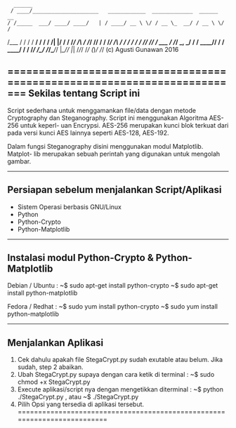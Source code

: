       ______
     / ____/_____________________   ____________  _____________  ______  __
    / /_____  ___/ ____/ ____/   | / ____/ __ \ \/ / __ \_  __/ / __ \ \/ /
   /___  / / /  / __/ / / __/ /| |/ /   / /_/ /\  / /_/ // /   / /_/ /\  /
  ____/ / / /  / /___/ /_/ / ___ / /___/ _, _/ / / ____// /   / ____/ / /
 /_____/ /_/  /_____/\____/_/  |_\____/_/ |_| /_/_/    /_/ (_)_/     /_/
 (c) Agusti Gunawan 2016

=========================================================================
Sekilas tentang Script ini
-------------------------------------------------------------------------
Script sederhana untuk menggamankan file/data dengan metode Cryptography
dan Steganography. Script ini menggunakan Algoritma AES-256 untuk keperl-
uan Encrypsi. AES-256 merupakan kunci blok terkuat dari pada versi kunci 
AES lainnya seperti AES-128, AES-192.

Dalam fungsi Steganography disini menggunakan modul Matplotlib. Matplot-
lib merupakan sebuah perintah yang digunakan untuk mengolah gambar.


-------------------------------------------------------------------------
Persiapan sebelum menjalankan Script/Aplikasi
-------------------------------------------------------------------------
- Sistem Operasi berbasis GNU/Linux
- Python
- Python-Crypto
- Python-Matplotlib


-------------------------------------------------------------------------
Instalasi modul Python-Crypto & Python-Matplotlib
-------------------------------------------------------------------------
Debian / Ubuntu : 
	~$ sudo apt-get install python-crypto
	~$ sudo apt-get install python-matplotlib

Fedora / Redhat :
	~$ sudo yum install python-crypto
	~$ sudo yum install python-matplotlib


-------------------------------------------------------------------------
Menjalankan Aplikasi
-------------------------------------------------------------------------
1. Cek dahulu apakah file StegaCrypt.py sudah exutable atau belum. Jika 
   sudah, step 2 abaikan.
2. Ubah StegaCrypt.py supaya dengan cara ketik di terminal :
	~$ sudo chmod +x StegaCrypt.py
3. Execute aplikasi/script nya dengan mengetikkan diterminal :
	~$ python ./StegaCrypt.py , atau
	~$ ./StegaCrypt.py
4. Pilih Opsi yang tersedia di aplikasi tersebut.
=========================================================================